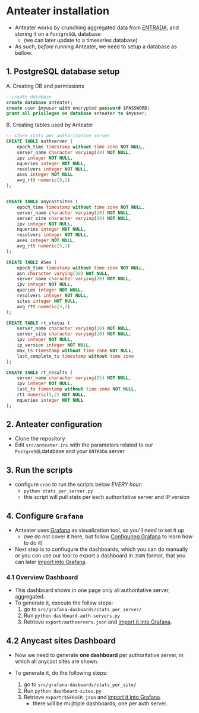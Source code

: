 # Anteater installation

* Anteater works by crunching aggregated data from [ENTRADA](https://entrada.sidnlabs.nl),
and storing it on a `PostgreSQL` database
    * (we can later update to a timeseries database)
* As such, _before_ running Anteater, we need to setup a database as bellow.

## 1. PostgreSQL database setup

A. Creating DB and permissions
```sql
--create database
create database anteater;
create user $myuser with encrypted password $PASSWORD;
grant all privileges on database anteater to $myuser;
```
B. Creating tables used by Anteater

```sql
-- store stats per authoritative server
CREATE TABLE authserver (
    epoch_time timestamp without time zone NOT NULL,
    server_name character varying(20) NOT NULL,
    ipv integer NOT NULL,
    nqueries integer NOT NULL,
    resolvers integer NOT NULL,
    ases integer NOT NULL
    avg_rtt numeric(5,2)
);


CREATE TABLE anycastsites (
    epoch_time timestamp without time zone NOT NULL,
    server_name character varying(20) NOT NULL,
    server_site character varying(20) NOT NULL,
    ipv integer NOT NULL,
    nqueries integer NOT NULL,
    resolvers integer NOT NULL,
    ases integer NOT NULL,
    avg_rtt numeric(5,2)
);

CREATE TABLE ASes (
    epoch_time timestamp without time zone NOT NULL,
    asn character varying(30) NOT NULL,
    server_name character varying(20) NOT NULL,
    ipv integer NOT NULL,
    queries integer NOT NULL,
    resolvers integer NOT NULL,
    sites integer NOT NULL,
    avg_rtt numeric(5,2)
);

CREATE TABLE rt_status (
    server_name character varying(20) NOT NULL,
    server_site character varying(20) NOT NULL,
    ipv integer NOT NULL,
    ip_version integer NOT NULL,
    max_ts timestamp without time zone NOT NULL,
    last_complete_ts timestamp without time zone
);

CREATE TABLE rt_results (
    server_name character varying(25) NOT NULL,
    ipv integer NOT NULL,
    last_ts timestamp without time zone NOT NULL,
    rtt numeric(5,2) NOT NULL,
    nqueries integer NOT NULL
);
```

## 2. Anteater configuration

* Clone the repository
* Edit `src/anteater.ini` with the parameters related to our `PostgreSQL`database
and your `ENTRADA` server
  
## 3. Run the scripts
* configure `cron` to run the scripts below *EVERY hour*:
    * `python stats_per_server.py`
    * this script will pull stats per each authoritative server and IP version
  
    
  
## 4. Configure `Grafana`

* Anteater uses [Grafana](https://grafana.com/) as visualization tool, so you'll need to set it up  
  * (we do not cover  it here, but follow [Configuring Grafana](https://grafana.com/docs/grafana/latest/administration/configuration/)
 to learn how to do it)
* Next step is to confiugure the dashboards, which you can do manually or you can use our tool to export 
a dashboard in `JSON` format, that you can later [import into Grafana](https://grafana.com/docs/grafana/latest/dashboards/export-import/).

### 4.1 Overview Dashboard

  * This dashboard shows in one page only all authoritative server, aggregated.
  * To generate it, execute the follow steps:
      1. go to `src/grafana-dasboards/stats_per_server/`
      2. Run `python dashboard-auth-servers.py`
      3. Retrieve `export/authservers.json` and  [import it into Grafana](https://grafana.com/docs/grafana/latest/dashboards/export-import/). 

## 4.2 Anycast sites Dashboard

* Now we need to generate **one dashboard** per authoritative server, in which all 
anycast sites are shown.
  
* To generate it, do the following steps:
    1. go to `src/grafana-dasboards/stats_per_site/`
    2. Run `python dashboard-sites.py`
    3. Retrieve `export/$SERVER.json` and  [import it into Grafana](https://grafana.com/docs/grafana/latest/dashboards/export-import/).
        * there will be mujltiple dashboards, one per auth server.
